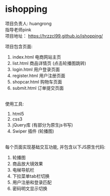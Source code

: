 # ishopping


项目负责人: huangrong<br>
指导老师pink<br>
项目地址： https://hrzzcl99.github.io/ishopping/
 
项目包含页面:<br>
1. index.html  电商网站主页<br>
2. list.html   商品详情页 (点击轮播图跳转)<br>
3. login.html   用户登录页面<br>
4. register.html  用户注册页面<br>
5. shopcar.html 购物车页面<br>
6. submit.html  订单提交页面<br><br>

使用工具:<br>
1. html5<br>
2. css3<br>
3. jQuery库 (有部分为原生js书写)<br>
4. Swiper 插件 (轮播图)<br><br>


每个页面实现基础交互功能, 并包含以下JS原生代码:<br>
1. 轮播图
2. 商品放大镜效果
3. 电梯导航栏
4. 下拉菜单tab栏切换
5. 用户注册和登录匹配
6. 密码明文显示切换


